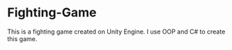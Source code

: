 # Fighting-Game
This is a fighting game created on Unity Engine. I use OOP and C# to create this game.
